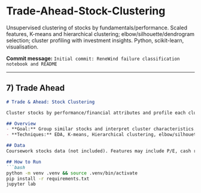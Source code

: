 # Trade-Ahead-Stock-Clustering
Unsupervised clustering of stocks by fundamentals/performance. Scaled features, K-means and hierarchical clustering; elbow/silhouette/dendrogram selection; cluster profiling with investment insights. Python, scikit-learn, visualisation.

**Commit message:** `Initial commit: ReneWind failure classification notebook and README`

---

## 7) Trade Ahead

```markdown
# Trade & Ahead: Stock Clustering

Cluster stocks by performance/financial attributes and profile each cluster for investment insight.

## Overview
- **Goal:** Group similar stocks and interpret cluster characteristics.
- **Techniques:** EDA, K-means, Hierarchical clustering, elbow/silhouette, dendrograms, cluster profiling.

## Data
Coursework stocks data (not included). Features may include P/E, cash ratio, net income, returns/volatility.

## How to Run
```bash
python -m venv .venv && source .venv/bin/activate
pip install -r requirements.txt
jupyter lab
